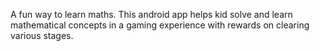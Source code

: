 A fun way to learn maths. This android app helps kid solve and learn mathematical concepts in a gaming experience with rewards on clearing various stages.

